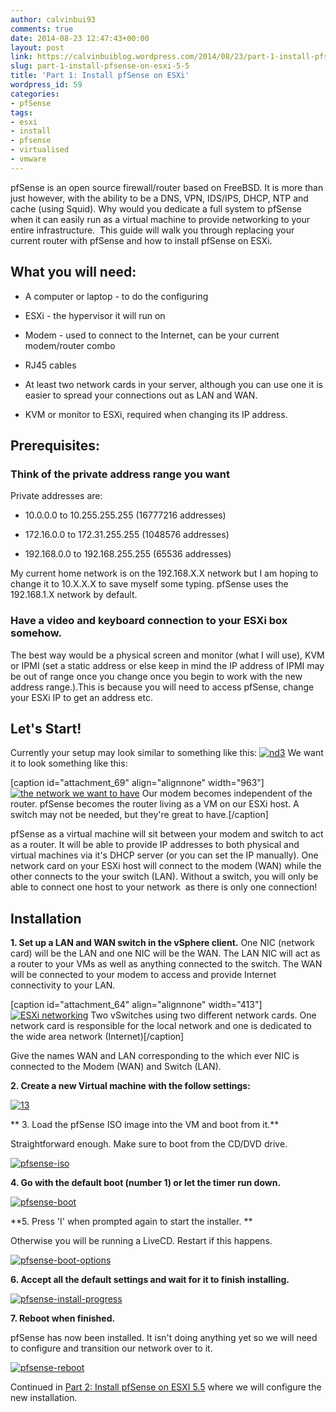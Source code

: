 ```yaml
---
author: calvinbui93
comments: true
date: 2014-08-23 12:47:43+00:00
layout: post
link: https://calvinbuiblog.wordpress.com/2014/08/23/part-1-install-pfsense-on-esxi-5-5/
slug: part-1-install-pfsense-on-esxi-5-5
title: 'Part 1: Install pfSense on ESXi'
wordpress_id: 59
categories:
- pfSense
tags:
- esxi
- install
- pfsense
- virtualised
- vmware
---
```


pfSense is an open source firewall/router based on FreeBSD. It is more than just however, with the ability to be a DNS, VPN, IDS/IPS, DHCP, NTP and cache (using Squid). Why would you dedicate a full system to pfSense when it can easily run as a virtual machine to provide networking to your entire infrastructure.  This guide will walk you through replacing your current router with pfSense and how to install pfSense on ESXi.

<!-- more -->


## What you will need:





 	
  * A computer or laptop - to do the configuring

 	
  * ESXi - the hypervisor it will run on

 	
  * Modem - used to connect to the Internet, can be your current modem/router combo

 	
  * RJ45 cables

 	
  * At least two network cards in your server, although you can use one it is easier to spread your connections out as LAN and WAN.

 	
  * KVM or monitor to ESXi, required when changing its IP address.




## Prerequisites:




### Think of the private address range you want


Private addresses are:



 	
  * 10.0.0.0 to 10.255.255.255 (16777216 addresses)

 	
  * 172.16.0.0 to 172.31.255.255 (1048576 addresses)

 	
  * 192.168.0.0 to 192.168.255.255 (65536 addresses)


My current home network is on the 192.168.X.X network but I am hoping to change it to 10.X.X.X to save myself some typing. pfSense uses the 192.168.1.X network by default.


### Have a video and keyboard connection to your ESXi box somehow.


The best way would be a physical screen and monitor (what I will use), KVM or IPMI (set a static address or else keep in mind the IP address of IPMI may be out of range once you change once you begin to work with the new address range.).This is because you will need to access pfSense, change your ESXi IP to get an address etc.


## Let's Start!


Currently your setup may look similar to something like this: [![nd3](http://calvinbuiblog.files.wordpress.com/2014/08/nd3.png)](http://calvinbuiblog.files.wordpress.com/2014/08/nd3.png) We want it to look something like this:

[caption id="attachment_69" align="alignnone" width="963"][![the network we want to have](http://calvinbuiblog.files.wordpress.com/2014/08/network-diagram.png)](http://calvinbuiblog.files.wordpress.com/2014/08/network-diagram.png) Our modem becomes independent of the router. pfSense becomes the router living as a VM on our ESXi host. A switch may not be needed, but they're great to have.[/caption]

pfSense as a virtual machine will sit between your modem and switch to act as a router. It will be able to provide IP addresses to both physical and virtual machines via it's DHCP server (or you can set the IP manually). One network card on your ESXi host will connect to the modem (WAN) while the other connects to the your switch (LAN). Without a switch, you will only be able to connect one host to your network  as there is only one connection!


## Installation


**1. Set up a LAN and WAN switch in the vSphere client.** One NIC (network card) will be the LAN and one NIC will be the WAN. The LAN NIC will act as a router to your VMs as well as anything connected to the switch. The WAN will be connected to your modem to access and provide Internet connectivity to your LAN.

[caption id="attachment_64" align="alignnone" width="413"][![ESXi networking](http://calvinbuiblog.files.wordpress.com/2014/08/lanwan.png)](http://calvinbuiblog.files.wordpress.com/2014/08/lanwan.png) Two vSwitches using two different network cards. One network card is responsible for the local network and one is dedicated to the wide area network (Internet)[/caption]

Give the names WAN and LAN corresponding to the which ever NIC is connected to the Modem (WAN) and Switch (LAN).

**2. Create a new Virtual machine with the follow settings:**

[![13](http://calvinbuiblog.files.wordpress.com/2014/08/13.png)](http://calvinbuiblog.files.wordpress.com/2014/08/13.png)

** 3. Load the pfSense ISO image into the VM and boot from it.**

Straightforward enough. Make sure to boot from the CD/DVD drive.

[![pfsense-iso](http://calvinbuiblog.files.wordpress.com/2014/08/14.png)](http://calvinbuiblog.files.wordpress.com/2014/08/14.png)

**4. Go with the default boot (number 1) or let the timer run down.**

[![pfsense-boot](http://calvinbuiblog.files.wordpress.com/2014/08/141.png)](http://calvinbuiblog.files.wordpress.com/2014/08/141.png)

**5. Press 'I' when prompted again to start the installer. **

Otherwise you will be running a LiveCD. Restart if this happens.

[![pfsense-boot-options](http://calvinbuiblog.files.wordpress.com/2014/08/142.png)](http://calvinbuiblog.files.wordpress.com/2014/08/142.png)

**6. Accept all the default settings and wait for it to finish installing.**

[![pfsense-install-progress](http://calvinbuiblog.files.wordpress.com/2014/08/143.png)](http://calvinbuiblog.files.wordpress.com/2014/08/143.png)

**7. Reboot when finished.**

pfSense has now been installed. It isn't doing anything yet so we will need to configure and transition our network over to it.

[![pfsense-reboot](https://calvin.me/mymedia/uploads/2014/08/144.png)](https://calvin.me/mymedia/uploads/2014/08/144.png)

Continued in [Part 2: Install pfSense on ESXI 5.5](https://calvin.me/part-2-install-pfsense-esxi-5-5/) where we will configure the new installation.
